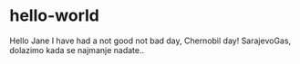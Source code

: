 # hello-world
Hello Jane
I have had a not good not bad day, Chernobil day!
SarajevoGas, dolazimo kada se najmanje nadate..
